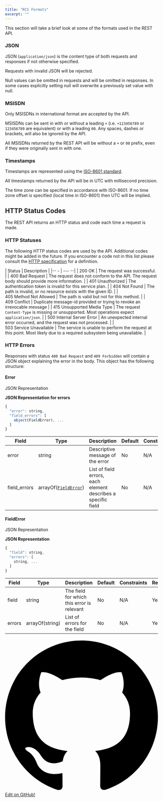 ```yaml
---
title: "RCS Formats"
excerpt: ""
---
```

This section will take a brief look at some of the formats used in the REST API.

### JSON

JSON (`application/json`) is the content type of both requests and responses if not otherwise specified.

Requests with invalid JSON will be rejected.

Null values can be omitted in requests and will be omitted in responses. In some cases explicitly setting null will overwrite a previously set value with null.

### MSISDN

Only MSISDNs in international format are accepted by the API.

MSISDNs can be sent in with or without a leading `+` (i.e. `+123456789` or `123456789` are equivalent) or with a leading `00`. Any spaces, dashes or brackets, will also be ignored by the API.

All MSISDNs returned by the REST API will be without a `+` or `00` prefix, even if they were originally sent in with one.

### Timestamps

Timestamps are represented using the [ISO-8601 standard](https://en.wikipedia.org/wiki/ISO_8601).

All timestamps returned by the API will be in UTC with millisecond precision.

The time zone can be specified in accordance with ISO-8601. If no time zone offset is specified (local time in ISO-8601) then UTC will be implied.

## HTTP Status Codes

The REST API returns an HTTP status and code each time a request is made.

### HTTP Statuses

The following HTTP status codes are used by the API. Additional codes might be added in the future. If you encounter a code not in this list please consult the [HTTP specification](http://www.w3.org/Protocols/rfc2616/rfc2616-sec10.html#sec10/) for a definition.

| Status                                    | Description                                                                                                            |
|-- -                                       | ---                                                                                                                  --|
| 200&nbsp;OK                               | The request was successful.                                                                                            |
| 400&nbsp;Bad&nbsp;Request                 | The request does not conform to the API. The request body should provide more information.                             |
| 401&nbsp;Unauthorized                     | The authentication token is invalid for this service plan.                                                             |
| 404&nbsp;Not&nbsp;Found                   | The path is invalid, or no resource exists with the given ID.                                                          |
| 405&nbsp;Method&nbsp;Not&nbsp;Allowed     | The path is valid but not for this method.                                                                             |
| 409&nbsp;Conflict                         | Duplicate message-id provided or trying to revoke an irrevocable message                                               |
| 415&nbsp;Unsupported&nbsp;Media&nbsp;Type | The request `Content-Type` is missing or unsupported. Most operations expect `application/json`.                       |
| 500&nbsp;Internal&nbsp;Server&nbsp;Error  | An unexpected internal error occurred, and the request was not processed.                                              |
| 503&nbsp;Service&nbsp;Unavailable         | The service is unable to perform the request at this point. Most likely due to a required subsystem being unavailable. |

### HTTP Errors

Responses with status `400 Bad Request` and `409 Forbidden` will contain a JSON object explaining the error in the body. This object has the following structure:

#### Error

JSON Representation

**JSON Representation for errors**
```javascript
{
  "error": string,
  "field_errors": [
    object(FieldError), ...
  ]
}
```


| Field         | Type                  | Description                                                   | Default | Constraints | Required |
| ------------- | --------------------- | ------------------------------------------------------------- | ------- | ----------- | -------- |
| error         | string                | Descriptive message of the error                              | No      | N/A         | Yes      |
| field\_errors | arrayOf([`FieldError`](#section-fielderror)) | List of field errors, each element describes a specific field | No      | N/A         | No       |

#### FieldError

JSON Representation

**JSON Representation**
```javascript
{
  "field": string,
  "errors": [
    string, ...
  ]
}
```


| Field  | Type            | Description                                | Default | Constraints | Required |
| ------ | --------------- | ------------------------------------------ | ------- | ----------- | -------- |
| field  | string          | The field for which this error is relevant | No      | N/A         | Yes      |
| errors | arrayOf(string) | List of errors for the field               | No      | N/A         | Yes      |


<a class="gitbutton pill" target="_blank" href="https://github.com/sinch/docs/blob/master/docs/rcs/rcs-http-rest/rcs-rest-formats.md">
                        <span class="icon medium">
                            <svg xmlns="http://www.w3.org/2000/svg" role="img" viewBox="0 0 24 24"><title>GitHub icon</title><path d="M 12 0.297 c -6.63 0 -12 5.373 -12 12 c 0 5.303 3.438 9.8 8.205 11.385 c 0.6 0.113 0.82 -0.258 0.82 -0.577 c 0 -0.285 -0.01 -1.04 -0.015 -2.04 c -3.338 0.724 -4.042 -1.61 -4.042 -1.61 C 4.422 18.07 3.633 17.7 3.633 17.7 c -1.087 -0.744 0.084 -0.729 0.084 -0.729 c 1.205 0.084 1.838 1.236 1.838 1.236 c 1.07 1.835 2.809 1.305 3.495 0.998 c 0.108 -0.776 0.417 -1.305 0.76 -1.605 c -2.665 -0.3 -5.466 -1.332 -5.466 -5.93 c 0 -1.31 0.465 -2.38 1.235 -3.22 c -0.135 -0.303 -0.54 -1.523 0.105 -3.176 c 0 0 1.005 -0.322 3.3 1.23 c 0.96 -0.267 1.98 -0.399 3 -0.405 c 1.02 0.006 2.04 0.138 3 0.405 c 2.28 -1.552 3.285 -1.23 3.285 -1.23 c 0.645 1.653 0.24 2.873 0.12 3.176 c 0.765 0.84 1.23 1.91 1.23 3.22 c 0 4.61 -2.805 5.625 -5.475 5.92 c 0.42 0.36 0.81 1.096 0.81 2.22 c 0 1.606 -0.015 2.896 -0.015 3.286 c 0 0.315 0.21 0.69 0.825 0.57 C 20.565 22.092 24 17.592 24 12.297 c 0 -6.627 -5.373 -12 -12 -12" /></svg>
                        </span>
                        Edit on GitHub!</a>